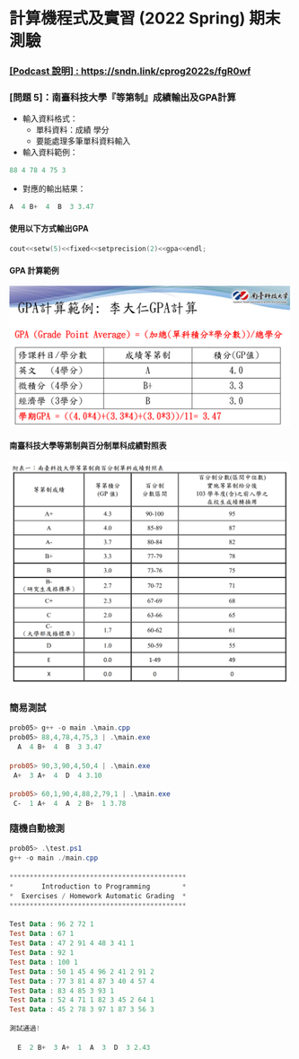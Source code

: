 # 計算機程式及實習 (2022 Spring) 期末測驗

### <a href="https://sndn.link/cprog2022s/fgR0wf" target="_blank">[Podcast 說明] : https://sndn.link/cprog2022s/fgR0wf</a>

### [問題 5]：南臺科技大學『等第制』成績輸出及GPA計算

- 輸入資料格式：
    - 單科資料：成績 學分
    - 要能處理多筆單科資料輸入
- 輸入資料範例：
```powershell
88 4 78 4 75 3
```
- 對應的輸出結果：
```powershell
A  4 B+  4  B  3 3.47
```
#### 使用以下方式輸出GPA
```c++
cout<<setw(5)<<fixed<<setprecision(2)<<gpa<<endl;
```

#### GPA 計算範例
<img src="img/gpa-cal.png" width="500">

#### 南臺科技大學等第制與百分制單科成績對照表
<img src="img/gpa-table.png" width="500">

### 簡易測試
```powershell
prob05> g++ -o main .\main.cpp     
prob05> 88,4,78,4,75,3 | .\main.exe
  A  4 B+  4  B  3 3.47

prob05> 90,3,90,4,50,4 | .\main.exe     
 A+  3 A+  4  D  4 3.10

prob05> 60,1,90,4,88,2,79,1 | .\main.exe
 C-  1 A+  4  A  2 B+  1 3.78
```

### 隨機自動檢測
```powershell
prob05> .\test.ps1
g++ -o main ./main.cpp

********************************************
*       Introduction to Programming        *
*  Exercises / Homework Automatic Grading  *
********************************************

Test Data : 96 2 72 1
Test Data : 67 1
Test Data : 47 2 91 4 48 3 41 1
Test Data : 92 1
Test Data : 100 1
Test Data : 50 1 45 4 96 2 41 2 91 2
Test Data : 77 3 81 4 87 3 40 4 57 4
Test Data : 83 4 85 3 93 1
Test Data : 52 4 71 1 82 3 45 2 64 1
Test Data : 45 2 78 3 97 1 87 3 56 3

測試通過!

  E  2 B+  3 A+  1  A  3  D  3 2.43
```